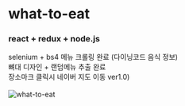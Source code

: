 # what-to-eat
### react + redux + node.js 

selenium + bs4 메뉴 크롤링 완료 (다이닝코드 음식 정보) <br>
뼈대 디자인 + 랜덤메뉴 추출 완료 <br>
장소마크 클릭시 네이버 지도 이동 
ver1.0)
<br>
<br>
![what-to-eat](https://user-images.githubusercontent.com/47528556/69515957-94d7c800-0f93-11ea-94d0-87c36c277afb.gif)

